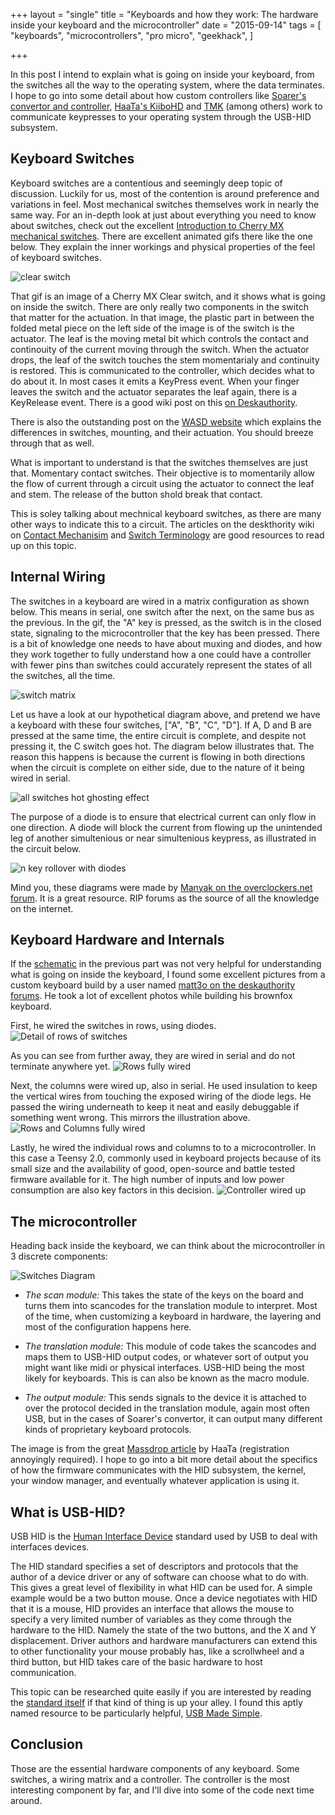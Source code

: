 +++
layout = "single"
title = "Keyboards and how they work: The hardware inside your keyboard and the microcontroller"
date = "2015-09-14"
tags = [
    "keyboards",
    "microcontrollers",
    "pro micro",
    "geekhack",
]

+++

In this post I intend to explain what is going on inside your keyboard, from the switches all the way to the operating system, where the data terminates. I hope to go into some detail about how custom controllers like [Soarer's convertor and controller](https://geekhack.org/index.php?topic=17458.0), [HaaTa's KiiboHD](https://github.com/kiibohd/controller) and [TMK](https://github.com/tmk/tmk_keyboard) (among others) work to communicate keypresses to your operating system through the USB-HID subsystem.

## Keyboard Switches

Keyboard switches are a contentious and seemingly deep topic of discussion. Luckily for us, most of the contention is around preference and variations in feel. Most mechanical switches themselves work in nearly the same way. For an in-depth look at just about everything you need to know about switches, check out the excellent [Introduction to Cherry MX mechanical switches](www.keyboardco.com/blog/index.php/2012/12/an-introduction-to-cherry-mx-mechanical-switches/). There are excellent animated gifs there like the one below. They explain the inner workings and physical properties of the feel of keyboard switches.

![clear switch](/Clear.gif)

That gif is an image of a Cherry MX Clear switch, and it shows what is going on inside the switch. There are only really two components in the switch that matter for the actuation. In that image, the plastic part in between the folded metal piece on the left side of the image is of the switch is the actuator. The leaf is the moving metal bit which controls the contact and continouity of the current moving through the switch. 
When the actuator drops, the leaf of the switch touches the stem momentarialy and continuity is restored. This is communicated to the controller, which decides what to do about it. In most cases it emits a KeyPress event. When your finger leaves the switch and the actuator separates the leaf again, there is a KeyRelease event. There is a good wiki post on this [on Deskauthority](http://deskthority.net/wiki/Switch_terminology).

There is also the outstanding post on the [WASD website](http://www.wasdkeyboards.com/mechanical-keyboard-guide) which explains the differences in switches, mounting, and their actuation. You should breeze through that as well. 

What is important to understand is that the switches themselves are just that. Momentary contact switches. Their objective is to momentarily allow the flow of current through a circuit using the actuator to connect the leaf and stem. The release of the button shold break that contact.

This is soley talking about mechnical keyboard switches, as there are many other ways to indicate this to a circuit. The articles on the deskthority wiki on [Contact Mechanisim](http://deskthority.net/wiki/Contact_mechanism) and [Switch Terminology](http://deskthority.net/wiki/Switch_terminology) are good resources to read up on this topic.

## Internal Wiring

The switches in a keyboard are wired in a matrix configuration as shown below. This means in serial, one switch after the next, on the same bus as the previous. In the gif, the "A" key is pressed, as the switch is in the closed state, signaling to the microcontroller that the key has been pressed. There is a bit of knowledge one needs to have about muxing and diodes, and how they work together to fully understand how a one could have a controller with fewer pins than switches could accurately represent the states of all the switches, all the time.

![switch matrix](/switchinternal.gif)

Let us have a look at our hypothetical diagram above, and pretend we have a keyboard with these four switches, ["A", "B", "C", "D"]. If A, D and B are pressed at the same time, the entire circuit is complete, and despite not pressing it, the C switch goes hot. The diagram below illustrates that. The reason this happens is because the current is flowing in both directions when the circuit is complete on either side, due to the nature of it being wired in serial.

![all switches hot ghosting effect](/everythinghot.gif)

The purpose of a diode is to ensure that electrical current can only flow in one direction. A diode will block the current from flowing up the unintended leg of another simultenious or near simultenious keypress, as illustrated in the circuit below.

![n key rollover with diodes](/nkro.gif)

Mind you, these diagrams were made by [Manyak on the overclockers.net forum](http://www.overclock.net/t/491752/official-mechanical-keyboard-guide). It is a great resource. RIP forums as the source of all the knowledge on the internet.

## Keyboard Hardware and Internals

If the [schematic](/12keykeyboard.jpg) in the previous part was not very helpful for understanding what is going on inside the keyboard, I found some excellent pictures from a custom keyboard build by a user named [matt3o on the deskauthority forums](http://deskthority.net/workshop-f7/brownfox-step-by-step-t6050.html). He took a lot of excellent photos while building his brownfox keyboard. 

First, he wired the switches in rows, using diodes.
![Detail of rows of switches](/rowsdetail.jpg)

As you can see from further away, they are wired in serial and do not terminate anywhere yet.
![Rows fully wired](/rows.jpg)

Next, the columns were wired up, also in serial. He used insulation to keep the vertical wires from touching the exposed wiring of the diode legs. He passed the wiring underneath to keep it neat and easily debuggable if something went wrong. This mirrors the illustration above.
![Rows and Columns fully wired](/rowsandcolumnswired.jpg)

Lastly, he wired the individual rows and columns to to a microcontroller. In this case a Teensy 2.0, commonly used in keyboard projects because of its small size and the availability of good, open-source and battle tested firmware available for it. The high number of inputs and low power consumption are also key factors in this decision. 
![Controller wired up](/controllerfullywired.jpg)


## The microcontroller

Heading back inside the keyboard, we can think about the microcontroller in 3 discrete components: 

![Switches Diagram](/switches-diagram.png)

* *The scan module:* This takes the state of the keys on the board and turns them into scancodes for the translation module to interpret. Most of the time, when customizing a keyboard in hardware, the layering and most of the configuration happens here.

* *The translation module:* This module of code takes the scancodes and maps them to USB-HID output codes, or whatever sort of output you might want like midi or physical interfaces. USB-HID being the most likely for keyboards. This is can also be known as the macro module.

* *The output module:* This sends signals to the device it is attached to over the protocol decided in the translation module, again most often USB, but in the cases of Soarer's convertor, it can output many different kinds of proprietary keyboard protocols.

The image is from the great [Massdrop article](https://www.massdrop.com/article/introduction-to-keyboard-programming) by HaaTa (registration annoyingly required). I hope to go into a bit more detail about the specifics of how the firmware communicates with the HID subsystem, the kernel, your window manager, and eventually whatever application is using it.

## What is USB-HID?

USB HID is the [Human Interface Device](https://en.wikipedia.org/wiki/USB_human_interface_device_class) standard used by USB to deal with interfaces devices. 

The HID standard specifies a set of descriptors and protocols that the author of a device driver or any of software can choose what to do with. This gives a great level of flexibility in what HID can be used for. A simple example would be a two button mouse. Once a device negotiates with HID that it is a mouse, HID provides an interface that allows the mouse to specify a very limited number of variables as they come through the hardware to the HID. Namely the state of the two buttons, and the X and Y displacement. Driver authors and hardware manufacturers can extend this to other functionality your mouse probably has, like a scrollwheel and a third button, but HID takes care of the basic hardware to host communication. 

This topic can be researched quite easily if you are interested by reading the [standard itself](http://www.usb.org/developers/hidpage/) if that kind of thing is up your alley. I found this aptly named resource to be particularly helpful, [USB Made Simple](http://www.usbmadesimple.co.uk/ums_5.htm).

## Conclusion

Those are the essential hardware components of any keyboard. Some switches, a wiring matrix and a controller. The controller is the most interesting component by far, and I'll dive into some of the code next time around. 
